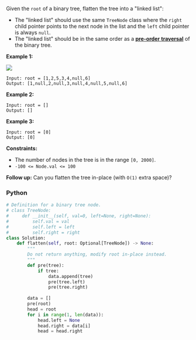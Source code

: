 Given the  `root`  of a binary tree, flatten the tree into a "linked list":

-   The "linked list" should use the same  `TreeNode`  class where the  `right`  child pointer points to the next node in the list and the  `left`  child pointer is always  `null`.
-   The "linked list" should be in the same order as a  [**pre-order** **traversal**](https://en.wikipedia.org/wiki/Tree_traversal#Pre-order,_NLR)  of the binary tree.

**Example 1:**

![](https://assets.leetcode.com/uploads/2021/01/14/flaten.jpg)
```
Input: root = [1,2,5,3,4,null,6]
Output: [1,null,2,null,3,null,4,null,5,null,6]
```

**Example 2:**
```
Input: root = []
Output: []
```

**Example 3:**
```
Input: root = [0]
Output: [0]
```

**Constraints:**

-   The number of nodes in the tree is in the range  `[0, 2000]`.
-   `-100 <= Node.val <= 100`

**Follow up:** Can you flatten the tree in-place (with `O(1)` extra space)?


### Python
```python
# Definition for a binary tree node.
# class TreeNode:
#     def __init__(self, val=0, left=None, right=None):
#         self.val = val
#         self.left = left
#         self.right = right
class Solution:
    def flatten(self, root: Optional[TreeNode]) -> None:
        """
        Do not return anything, modify root in-place instead.
        """
        def pre(tree):
            if tree:
                data.append(tree)
                pre(tree.left)
                pre(tree.right)
        
        data = []
        pre(root)
        head = root
        for i in range(1, len(data)):
            head.left = None
            head.right = data[i]
            head = head.right
```
